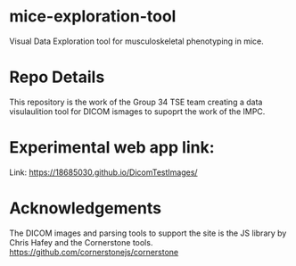 # mice-exploration-tool
Visual Data Exploration tool for musculoskeletal phenotyping in mice.

# Repo Details
This repository is the work of the Group 34 TSE team creating a data visulaulition tool for DICOM ismages to supoprt the work of the IMPC. 

# Experimental web app link:
Link: https://18685030.github.io/DicomTestImages/

# Acknowledgements
The DICOM images and parsing tools to support the site is the JS library by Chris Hafey and the Cornerstone tools.
https://github.com/cornerstonejs/cornerstone


